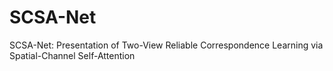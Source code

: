 # SCSA-Net
SCSA-Net: Presentation of Two-View Reliable Correspondence Learning via Spatial-Channel Self-Attention
